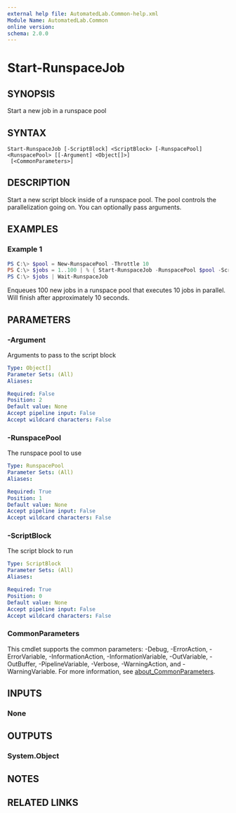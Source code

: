```yaml
---
external help file: AutomatedLab.Common-help.xml
Module Name: AutomatedLab.Common
online version:
schema: 2.0.0
---
```


# Start-RunspaceJob

## SYNOPSIS
Start a new job in a runspace pool

## SYNTAX

```
Start-RunspaceJob [-ScriptBlock] <ScriptBlock> [-RunspacePool] <RunspacePool> [[-Argument] <Object[]>]
 [<CommonParameters>]
```

## DESCRIPTION
Start a new script block inside of a runspace pool. The pool controls the parallelization going on.
You can optionally pass arguments.

## EXAMPLES

### Example 1
```powershell
PS C:\> $pool = New-RunspacePool -Throttle 10
PS C:\> $jobs = 1..100 | % { Start-RunspaceJob -RunspacePool $pool -ScriptBlock {Start-Sleep -Seconds 10; 'works'}}
PS C:\> $jobs | Wait-RunspaceJob
```

Enqueues 100 new jobs in a runspace pool that executes 10 jobs in parallel. Will finish after approximately 10 seconds.

## PARAMETERS

### -Argument
Arguments to pass to the script block

```yaml
Type: Object[]
Parameter Sets: (All)
Aliases:

Required: False
Position: 2
Default value: None
Accept pipeline input: False
Accept wildcard characters: False
```

### -RunspacePool
The runspace pool to use

```yaml
Type: RunspacePool
Parameter Sets: (All)
Aliases:

Required: True
Position: 1
Default value: None
Accept pipeline input: False
Accept wildcard characters: False
```

### -ScriptBlock
The script block to run

```yaml
Type: ScriptBlock
Parameter Sets: (All)
Aliases:

Required: True
Position: 0
Default value: None
Accept pipeline input: False
Accept wildcard characters: False
```

### CommonParameters
This cmdlet supports the common parameters: -Debug, -ErrorAction, -ErrorVariable, -InformationAction, -InformationVariable, -OutVariable, -OutBuffer, -PipelineVariable, -Verbose, -WarningAction, and -WarningVariable. For more information, see [about_CommonParameters](http://go.microsoft.com/fwlink/?LinkID=113216).

## INPUTS

### None

## OUTPUTS

### System.Object
## NOTES

## RELATED LINKS

